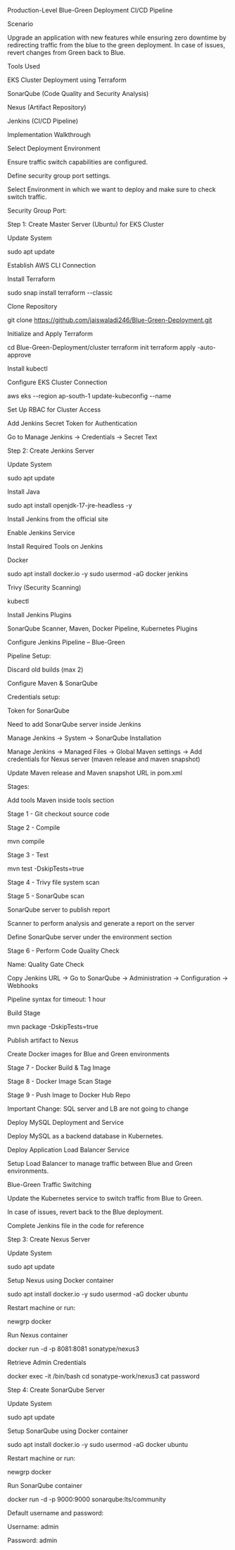 Production-Level Blue-Green Deployment CI/CD Pipeline

Scenario

Upgrade an application with new features while ensuring zero downtime by redirecting traffic from the blue to the green deployment. In case of issues, revert changes from Green back to Blue.

Tools Used

EKS Cluster Deployment using Terraform

SonarQube (Code Quality and Security Analysis)

Nexus (Artifact Repository)

Jenkins (CI/CD Pipeline)

Implementation Walkthrough

Select Deployment Environment

Ensure traffic switch capabilities are configured.

Define security group port settings.

Select Environment in which we want to deploy and make sure to check switch traffic.

Security Group Port:

Step 1: Create Master Server (Ubuntu) for EKS Cluster

Update System

sudo apt update

Establish AWS CLI Connection

Install Terraform

sudo snap install terraform --classic

Clone Repository

git clone https://github.com/jaiswaladi246/Blue-Green-Deployment.git

Initialize and Apply Terraform

cd Blue-Green-Deployment/cluster
terraform init
terraform apply -auto-approve

Install kubectl

Configure EKS Cluster Connection

aws eks --region ap-south-1 update-kubeconfig --name <cluster-name>

Set Up RBAC for Cluster Access

Add Jenkins Secret Token for Authentication

Go to Manage Jenkins → Credentials → Secret Text

Step 2: Create Jenkins Server

Update System

sudo apt update

Install Java

sudo apt install openjdk-17-jre-headless -y

Install Jenkins from the official site

Enable Jenkins Service

Install Required Tools on Jenkins

Docker

sudo apt install docker.io -y
sudo usermod -aG docker jenkins

Trivy (Security Scanning)

kubectl

Install Jenkins Plugins

SonarQube Scanner, Maven, Docker Pipeline, Kubernetes Plugins

Configure Jenkins Pipeline – Blue-Green

Pipeline Setup:

Discard old builds (max 2)

Configure Maven & SonarQube

Credentials setup:

Token for SonarQube

Need to add SonarQube server inside Jenkins

Manage Jenkins → System → SonarQube Installation

Manage Jenkins → Managed Files → Global Maven settings → Add credentials for Nexus server (maven release and maven snapshot)

Update Maven release and Maven snapshot URL in pom.xml

Stages:

Add tools Maven inside tools section

Stage 1 - Git checkout source code

Stage 2 - Compile

mvn compile

Stage 3 - Test

mvn test -DskipTests=true

Stage 4 - Trivy file system scan

Stage 5 - SonarQube scan

SonarQube server to publish report

Scanner to perform analysis and generate a report on the server

Define SonarQube server under the environment section

Stage 6 - Perform Code Quality Check

Name: Quality Gate Check

Copy Jenkins URL → Go to SonarQube → Administration → Configuration → Webhooks

Pipeline syntax for timeout: 1 hour

Build Stage

mvn package -DskipTests=true

Publish artifact to Nexus

Create Docker images for Blue and Green environments

Stage 7 - Docker Build & Tag Image

Stage 8 - Docker Image Scan Stage

Stage 9 - Push Image to Docker Hub Repo

Important Change: SQL server and LB are not going to change

Deploy MySQL Deployment and Service

Deploy MySQL as a backend database in Kubernetes.

Deploy Application Load Balancer Service

Setup Load Balancer to manage traffic between Blue and Green environments.

Blue-Green Traffic Switching

Update the Kubernetes service to switch traffic from Blue to Green.

In case of issues, revert back to the Blue deployment.

Complete Jenkins file in the code for reference

Step 3: Create Nexus Server

Update System

sudo apt update

Setup Nexus using Docker container

sudo apt install docker.io -y
sudo usermod -aG docker ubuntu

Restart machine or run:

newgrp docker

Run Nexus container

docker run -d -p 8081:8081 sonatype/nexus3

Retrieve Admin Credentials

docker exec -it <container-id> /bin/bash
cd sonatype-work/nexus3
cat password

Step 4: Create SonarQube Server

Update System

sudo apt update

Setup SonarQube using Docker container

sudo apt install docker.io -y
sudo usermod -aG docker ubuntu

Restart machine or run:

newgrp docker

Run SonarQube container

docker run -d -p 9000:9000 sonarqube:lts/community

Default username and password:

Username: admin

Password: admin
